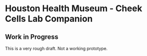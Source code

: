 # Houston Health Museum - Cheek Cells Lab Companion

## Work in Progress
This is a very rough draft. Not a working prototype.

